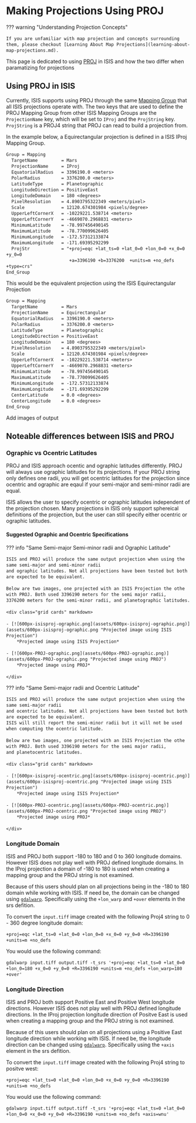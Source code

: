 # Making Projections Using PROJ

??? warning "Understanding Projection Concepts"

    If you are unfamiliar with map projection and concepts surrounding them, please checkout [Learning About Map Projections](learning-about-map-projections.md).

This page is dedicated to using [PROJ](https://proj.org/en/stable/) in ISIS and how the two differ when paramatizing for projections

## Using PROJ in ISIS

Currently, ISIS supports using PROJ through the same [Mapping Group](learning-about-map-projections.md/#defining-a-map-in-isis3) that all ISIS projections operate with. 
The two keys that are used to define the PROJ Mapping Group from other ISIS Mapping Groups are the `ProjectionName` key, which will be set to `IProj` and the `ProjString` key. 
`ProjString` is a PROJ4 string that PROJ can read to build a projection from.

In the example below, a Equirectangular projection is defined in a ISIS IProj Mapping Group.

```
Group = Mapping
  TargetName         = Mars
  ProjectionName     = IProj
  EquatorialRadius   = 3396190.0 <meters>
  PolarRadius        = 3376200.0 <meters>
  LatitudeType       = Planetographic
  LongitudeDirection = PositiveEast
  LongitudeDomain    = 180 <degrees>
  PixelResolution    = 4.8903795322349 <meters/pixel>
  Scale              = 12120.674301984 <pixels/degree>
  UpperLeftCornerX   = -10229221.538714 <meters>
  UpperLeftCornerY   = -4669070.2968831 <meters>
  MinimumLatitude    = -78.997456490145
  MaximumLatitude    = -78.770099626405
  MinimumLongitude   = -172.57312133874
  MaximumLongitude   = -171.69395292299
  ProjStr            = "+proj=eqc +lat_ts=0 +lat_0=0 +lon_0=0 +x_0=0 +y_0=0
                        +a=3396190 +b=3376200  +units=m +no_defs +type=crs"
End_Group
```

This would be the equivalent projection using the ISIS Equirectangular Projection

```
Group = Mapping
  TargetName         = Mars
  ProjectionName     = Equirectangular
  EquatorialRadius   = 3396190.0 <meters>
  PolarRadius        = 3376200.0 <meters>
  LatitudeType       = Planetographic
  LongitudeDirection = PositiveEast
  LongitudeDomain    = 180 <degrees>
  PixelResolution    = 4.8903795322349 <meters/pixel>
  Scale              = 12120.674301984 <pixels/degree>
  UpperLeftCornerX   = -10229221.538714 <meters>
  UpperLeftCornerY   = -4669070.2968831 <meters>
  MinimumLatitude    = -78.997456490145
  MaximumLatitude    = -78.770099626405
  MinimumLongitude   = -172.57312133874
  MaximumLongitude   = -171.69395292299
  CenterLatitude     = 0.0 <degrees>
  CenterLongitude    = 0.0 <degrees>
End_Group
```

Add images of output

## Noteable differences between ISIS and PROJ

### Ographic vs Ocentric Latitudes

PROJ and ISIS approach ocentic and ographic latitudes differently. 
PROJ will always use ographic latitudes for its projections.
If your PROJ string only defines one radii, you will get ocentric latitudes for the projection since ocentric and ographic are eqaul if your semi-major and semi-minor radii are equal.

ISIS allows the user to specify ocentric or ographic latitudes independent of the projection chosen. 
Many projections in ISIS only support sphereical definitions of the projection, but the user can still specify either
ocentric or ographic latitudes.

#### Suggested Ographic and Ocentric Specifications

??? info "Same Semi-major Semi-minor radii and Ographic Latitude"

    ISIS and PROJ will produce the same output projection when using the same semi-major and semi-minor radii
    and ographic latitudes. Not all projections have been tested but both are expected to be equivalent. 
    
    Below are two images, one projected with an ISIS Projection the othe with PROJ. Both used 3396190 meters for the semi major radii, 
    3376200 meters for the semi-minor radii, and planetographic latitudes.

    <div class="grid cards" markdown>

    - [![600px-isisproj-ographic.png](assets/600px-isisproj-ographic.png)](assets/600px-isisproj-ographic.png "Projected image using ISIS Projection")  
        *Projected image using ISIS Projection*

    - [![600px-PROJ-ographic.png](assets/600px-PROJ-ographic.png)](assets/600px-PROJ-ographic.png "Projected image using PROJ")  
        *Projected image using PROJ*

    </div>


??? info "Same Semi-major radii and Ocentric Latitude"

    ISIS and PROJ will produce the same output projection when using the same semi-major radii
    and ocentric latitudes. Not all projections have been tested but both are expected to be equivalent.
    ISIS will still report the semi-minor radii but it will not be used when computing the ocentric latitude.

    Below are two images, one projected with an ISIS Projection the othe with PROJ. Both used 3396190 meters for the semi major radii, 
    and planetocentric latitudes.

    <div class="grid cards" markdown>

    - [![600px-isisproj-ocentric.png](assets/600px-isisproj-ocentric.png)](assets/600px-isisproj-ocentric.png "Projected image using ISIS Projection")  
        *Projected image using ISIS Projection*

    - [![600px-PROJ-ocentric.png](assets/600px-PROJ-ocentric.png)](assets/600px-PROJ-ocentric.png "Projected image using PROJ")  
        *Projected image using PROJ*

    </div>

### Longitude Domain

ISIS and PROJ both support -180 to 180 and 0 to 360 longitude domains. However ISIS does not play well with PROJ defined longitude domains.
In the IProj projection a domain of -180 to 180 is used when creating a mapping group and the PROJ string is not examined.

Because of this users should plan on all projections being in the -180 to 180 domain while working with ISIS. If need be,
the domain can be changed using [`gdalwarp`](https://gdal.org/en/stable/programs/gdalwarp.html). Specifically
using the `+lon_warp` and `+over` elements in the srs defition.

To convert the `input.tiff` image created with the following Proj4 string to 0 - 360 degree longitude domain:
```
+proj=eqc +lat_ts=0 +lat_0=0 +lon_0=0 +x_0=0 +y_0=0 +R=3396190 +units=m +no_defs
```

You would use the following command:
```
gdalwarp input.tiff output.tiff -t_srs '+proj=eqc +lat_ts=0 +lat_0=0 +lon_0=180 +x_0=0 +y_0=0 +R=3396190 +units=m +no_defs +lon_warp=180 +over'
```

### Longitude Direction

ISIS and PROJ both support Positive East and Positive West longitude directions. However ISIS does not play well with PROJ defined longitude directions.
In the IProj projection longitude direction of Positve East is used when creating a mapping group and the PROJ string is not examined.

Because of this users should plan on all projections using a Positive East longitude direction while working with ISIS. If need be,
the longitude direction can be changed using [`gdalwarp`](https://gdal.org/en/stable/programs/gdalwarp.html). Specifically
using the `+axis` element in the srs defition.

To convert the `input.tiff` image created with the following Proj4 string to positve west:
```
+proj=eqc +lat_ts=0 +lat_0=0 +lon_0=0 +x_0=0 +y_0=0 +R=3396190 +units=m +no_defs
```

You would use the following command:
```
gdalwarp input.tiff output.tiff -t_srs '+proj=eqc +lat_ts=0 +lat_0=0 +lon_0=0 +x_0=0 +y_0=0 +R=3396190 +units=m +no_defs +axis=wnu'
```